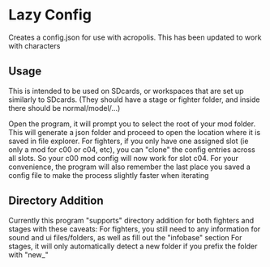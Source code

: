 # Lazy Config

Creates a config.json for use with acropolis. This has been updated to work with characters

## Usage

This is intended to be used on SDcards, or workspaces that are set up similarly to SDcards. (They should have a stage or fighter folder, and inside there should be normal/model/...)

Open the program, it will prompt you to select the root of your mod folder. This will generate a json folder and proceed to open the location where it is saved in file explorer. For fighters, if you only have one assigned slot (ie only a mod for c00 or c04, etc), you can "clone" the config entries across all slots. So your c00 mod config will now work for slot c04. For your convenience, the program will also remember the last place you saved a config file to make the process slightly faster when iterating

## Directory Addition
Currently this program "supports" directory addition for both fighters and stages with these caveats:
For fighters, you still need to any information for sound and ui files/folders, as well as fill out the "infobase" section
For stages, it will only automatically detect a new folder if you prefix the folder with "new_"